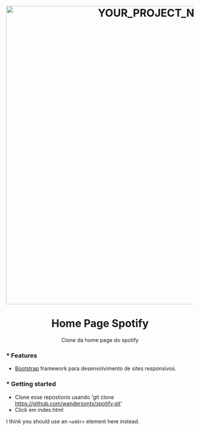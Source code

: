 <h1 align="center">
<br>
  <img src="https://backuptx.s3-sa-east-1.amazonaws.com/home_spotify.png" alt="YOUR_PROJECT_NAME" width="800">
<br>
<br>
Home Page Spotify
</h1>
<p align="center">Clone da home page do spotify</p>

### * __Features__
  * [Bootstrap](https://getbootstrap.com/) framework para desenvolvimento de sites responsivos.
  
### * __Getting started__
* Clone esse repostiorio usando 'git clone https://github.com/wandersontx/spotify.git'
* Click em index.html

I think you should use an
`<addr>` element here instead.
